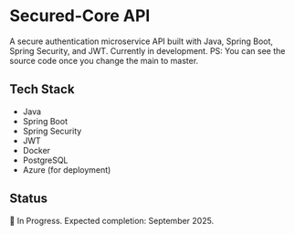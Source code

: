 # Secured-Core API

A secure authentication microservice API built with Java, Spring Boot, Spring Security, and JWT. Currently in development.
PS: You can see the source code once you change the main to master.

## Tech Stack
- Java
- Spring Boot
- Spring Security
- JWT
- Docker
- PostgreSQL
- Azure (for deployment)

## Status
🚧 In Progress. Expected completion:  September 2025.
